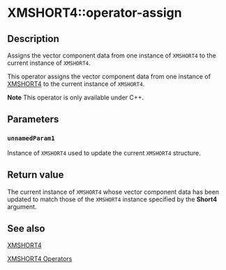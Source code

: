 # XMSHORT4::operator-assign

## Description

Assigns the vector component data from one instance of `XMSHORT4` to the current instance of `XMSHORT4`.

This operator assigns the vector component data from one instance of [XMSHORT4](https://learn.microsoft.com/windows/win32/api/directxpackedvector/ns-directxpackedvector-xmshort4) to the current instance of `XMSHORT4`.

**Note** This operator is only available under C++.

## Parameters

### `unnamedParam1`

Instance of `XMSHORT4` used to update the current `XMSHORT4` structure.

## Return value

The current instance of `XMSHORT4` whose vector component data has been updated to match those of the `XMSHORT4` instance specified by the **Short4** argument.

## See also

[XMSHORT4](https://learn.microsoft.com/windows/win32/api/directxpackedvector/ns-directxpackedvector-xmshort4)

[XMSHORT4 Operators](https://msdn.microsoft.com/b57fbd3a-a483-44fe-8604-28dd50e92f8e)
